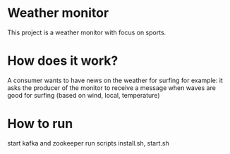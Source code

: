# Weather monitor

This project is a weather monitor with focus on sports.


# How does it work?

A consumer wants to have news on the weather for surfing for example: it asks the producer of the monitor to receive a message when waves are good for surfing (based on wind, local, temperature)
<!-- This is wrong, need to know better what values to monitor -->

# How to run

start kafka and zookeeper
run scripts install.sh, start.sh

